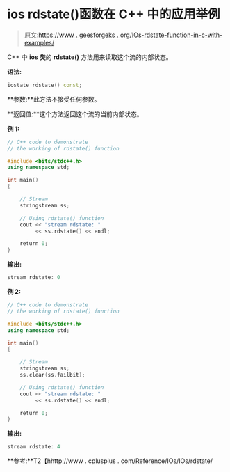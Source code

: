 # ios rdstate()函数在 C++ 中的应用举例

> 原文:[https://www . geesforgeks . org/IOs-rdstate-function-in-c-with-examples/](https://www.geeksforgeeks.org/ios-rdstate-function-in-c-with-examples/)

C++ 中 **ios 类**的 **rdstate()** 方法用来读取这个流的内部状态。

**语法:**

```cpp
iostate rdstate() const;

```

**参数:**此方法不接受任何参数。

**返回值:**这个方法返回这个流的当前内部状态。

**例 1:**

```cpp
// C++ code to demonstrate
// the working of rdstate() function

#include <bits/stdc++.h>
using namespace std;

int main()
{

    // Stream
    stringstream ss;

    // Using rdstate() function
    cout << "stream rdstate: "
         << ss.rdstate() << endl;

    return 0;
}
```

**输出:**

```cpp
stream rdstate: 0

```

**例 2:**

```cpp
// C++ code to demonstrate
// the working of rdstate() function

#include <bits/stdc++.h>
using namespace std;

int main()
{

    // Stream
    stringstream ss;
    ss.clear(ss.failbit);

    // Using rdstate() function
    cout << "stream rdstate: "
         << ss.rdstate() << endl;

    return 0;
}
```

**输出:**

```cpp
stream rdstate: 4

```

**参考:**T2【hhttp://www . cplusplus . com/Reference/IOs/IOs/rdstate/